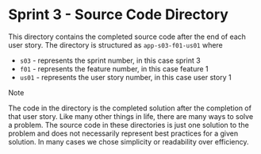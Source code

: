 # Sprint 3 - Source Code Directory
This directory contains the completed source code after the end of each user story.    The directory is structured as `app-s03-f01-us01` where
- `s03` - represents the sprint number, in this case sprint 3
- `f01` - represents the feature number, in this case feature 1
- `us01` - represents the user story number, in this case user story 1

> [!NOTE]
> The code in the directory is the completed solution after the completion of that user story.  Like many other things in life, there are many ways to solve a problem.   The source code in these directories is just one solution to the problem and does not necessarily represent best practices for a given solution.  In many cases we chose simplicity or readability over efficiency.  